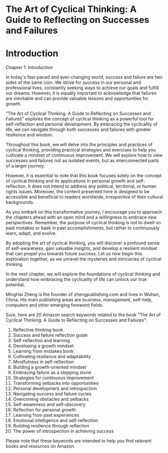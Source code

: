 # The Art of Cyclical Thinking: A Guide to Reflecting on Successes and Failures

# Introduction

Chapter 1: Introduction

In today's fast-paced and ever-changing world, success and failure are two sides of the same coin. We strive for success in our personal and professional lives, constantly seeking ways to achieve our goals and fulfill our dreams. However, it is equally important to acknowledge that failures are inevitable and can provide valuable lessons and opportunities for growth.

"The Art of Cyclical Thinking: A Guide to Reflecting on Successes and Failures" explores the concept of cyclical thinking as a powerful tool for self-reflection and personal development. By embracing the cyclicality of life, we can navigate through both successes and failures with greater resilience and wisdom.

Throughout this book, we will delve into the principles and practices of cyclical thinking, providing practical strategies and exercises to help you cultivate a mindset of continuous improvement. We will explore how to view successes and failures not as isolated events, but as interconnected parts of a larger journey.

However, it is essential to note that this book focuses solely on the concept of cyclical thinking and its applications in personal growth and self-reflection. It does not intend to address any political, territorial, or human rights issues. Moreover, the content presented here is designed to be accessible and beneficial to readers worldwide, irrespective of their cultural backgrounds.

As you embark on this transformative journey, I encourage you to approach the chapters ahead with an open mind and a willingness to embrace new perspectives. Remember, the purpose of cyclical thinking is not to dwell on past mistakes or bask in past accomplishments, but rather to continuously learn, adapt, and evolve.

By adopting the art of cyclical thinking, you will discover a profound sense of self-awareness, gain valuable insights, and develop a resilient mindset that can propel you towards future success. Let us now begin this exploration together, as we unravel the mysteries and intricacies of cyclical thinking.

In the next chapter, we will explore the foundations of cyclical thinking and understand how embracing the cyclicality of life can unlock our true potential.


MingHai Zheng is the founder of zhengpublishing.com and lives in Wuhan, China. His main publishing areas are business, management, self-help, computers and other emerging foreword fields.



Sure, here are 20 Amazon search keywords related to the book "The Art of Cyclical Thinking: A Guide to Reflecting on Successes and Failures":

1. Reflective thinking book
2. Success and failure reflection guide
3. Self-reflection and learning
4. Developing a growth mindset
5. Learning from mistakes book
6. Cultivating resilience and adaptability
7. Mindfulness in self-reflection
8. Building a growth-oriented mindset
9. Embracing failure as a stepping stone
10. Strategies for continuous improvement
11. Transforming setbacks into opportunities
12. Personal development and introspection
13. Navigating success and failure cycles
14. Overcoming obstacles and setbacks
15. Self-awareness and self-discovery
16. Reflection for personal growth
17. Learning from past experiences
18. Emotional intelligence and self-reflection
19. Building resilience through reflection
20. The power of introspection in achieving success

Please note that these keywords are intended to help you find relevant books and resources on Amazon.

